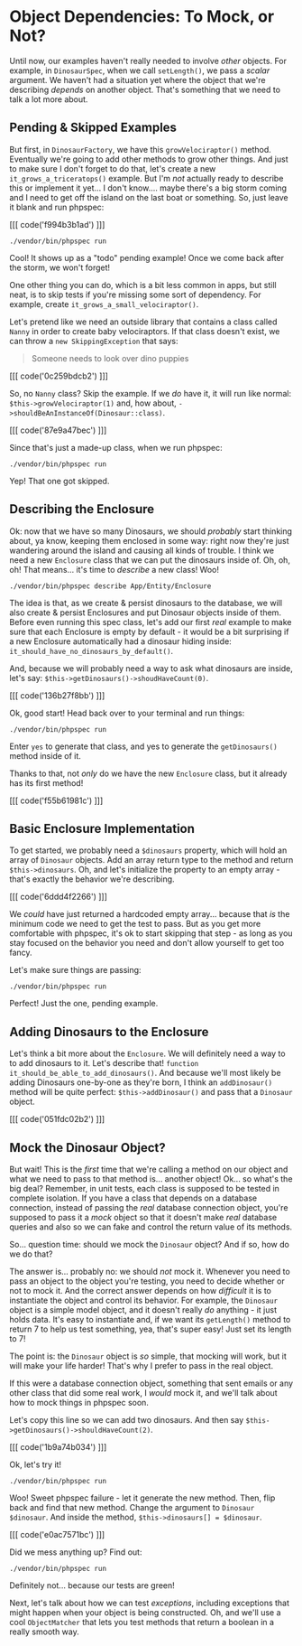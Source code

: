 # Object Dependencies: To Mock, or Not?

Until now, our examples haven't really needed to involve *other* objects. For example,
in `DinosaurSpec`, when we call `setLength()`, we pass a *scalar* argument. We haven't
had a situation yet where the object that we're describing *depends* on another
object. That's something that we need to talk a lot more about.

## Pending & Skipped Examples

But first, in `DinosaurFactory`, we have this `growVelociraptor()` method. Eventually
we're going to add other methods to grow other things. And just to make sure I
don't forget to do that, let's create a new `it_grows_a_triceratops()` example. But
I'm *not* actually ready to describe this or implement it yet... I don't know....
maybe there's a big storm coming and I need to get off the island on the last boat
or something. So, just leave it blank and run phpspec:

[[[ code('f994b3b1ad') ]]]

```terminal-silent
./vendor/bin/phpspec run
```

Cool! It shows up as a "todo" pending example! Once we come back after the storm,
we won't forget!

One other thing you can do, which is a bit less common in apps, but still neat,
is to skip tests if you're missing some sort of dependency. For example, create 
`it_grows_a_small_velociraptor()`.

Let's pretend like we need an outside library that contains a class called `Nanny`
in order to create baby velociraptors. If that class doesn't exist, we can throw
a `new SkippingException` that says:

> Someone needs to look over dino puppies

[[[ code('0c259bdcb2') ]]]

So, no `Nanny` class? Skip the example. If we *do* have it, it will run like
normal: `$this->growVelociraptor(1)` and, how about,
`->shouldBeAnInstanceOf(Dinosaur::class)`.

[[[ code('87e9a47bec') ]]]

Since that's just a made-up class, when we run phpspec:

```terminal-silent
./vendor/bin/phpspec run
```

Yep! That one got skipped.

## Describing the Enclosure

Ok: now that we have so many Dinosaurs, we should *probably* start thinking about,
ya know, keeping them enclosed in some way: right now they're just wandering around
the island and causing all kinds of trouble. I think we need a new `Enclosure` class
that we can put the dinosaurs inside of. Oh, oh, oh! That means... it's time to
*describe* a new class! Woo!

```terminal
./vendor/bin/phpspec describe App/Entity/Enclosure
```

The idea is that, as we create & persist dinosaurs to the database, we will also
create & persist Enclosures and put Dinosaur objects inside of them. Before even
running this spec class, let's add our first *real* example to make sure that each
Enclosure is empty by default - it would be a bit surprising if a new Enclosure
automatically had a dinosaur hiding inside: `it_should_have_no_dinosaurs_by_default()`.

And, because we will probably need a way to ask what dinosaurs are inside, let's
say: `$this->getDinosaurs()->shoudHaveCount(0)`.

[[[ code('136b27f8bb') ]]]

Ok, good start! Head back over to your terminal and run things:

```terminal
./vendor/bin/phpspec run
```

Enter `yes` to generate that class, and yes to generate the `getDinosaurs()`
method inside of it.

Thanks to that, not *only* do we have the new `Enclosure` class, but it already
has its first method!

[[[ code('f55b61981c') ]]]

## Basic Enclosure Implementation

To get started, we probably need a `$dinosaurs` property, which will hold an array
of `Dinosaur` objects. Add an array return type to the method and return
`$this->dinosaurs`. Oh, and let's initialize the property to an empty array - that's
exactly the behavior we're describing.

[[[ code('6ddd4f2266') ]]]

We *could* have just returned a hardcoded empty array... because that *is* the minimum
code we need to get the test to pass. But as you get more comfortable with phpspec,
it's ok to start skipping that step - as long as you stay focused on the behavior
you need and don't allow yourself to get too fancy.

Let's make sure things are passing:

```terminal-silent
./vendor/bin/phpspec run
```

Perfect! Just the one, pending example.

## Adding Dinosaurs to the Enclosure

Let's think a bit more about the `Enclosure`. We will definitely need a way to
to add dinosaurs to it. Let's describe that! 
`function it_should_be_able_to_add_dinosaurs()`. And because we'll most likely be
adding Dinosaurs one-by-one as they're born, I think an `addDinosaur()` method will
be quite perfect: `$this->addDinosaur()` and pass that a `Dinosaur` object.

[[[ code('051fdc02b2') ]]]

## Mock the Dinosaur Object?

But wait! This is the *first* time that we're calling a method on our object and
what we need to pass to that method is... another object! Ok... so what's the big
deal? Remember, in unit tests, each class is supposed to be tested in complete
isolation. If you have a class that depends on a database connection, instead of
passing the *real* database connection object, you're supposed to pass it a *mock*
object so that it doesn't make *real* database queries and also so we can fake and
control the return value of its methods.

So... question time: should we mock the `Dinosaur` object? And if so, how do we
do that?

The answer is... probably no: we should *not* mock it. Whenever you need to pass
an object to the object you're testing, you need to decide whether or not to mock
it. And the correct answer depends on how *difficult* it is to instantiate the object
and control its behavior. For example, the `Dinosaur` object is a simple model
object, and it doesn't really *do* anything - it just holds data. It's easy to
instantiate and, if we want its `getLength()` method to return 7 to help us test
something, yea, that's super easy! Just set its length to 7!

The point is: the `Dinosaur` object is *so* simple, that mocking will work, but it
will make your life harder! That's why I prefer to pass in the real object.

If this were a database connection object, something that sent emails or any other
class that did some real work, I *would* mock it, and we'll talk about how to
mock things in phpspec soon.

Let's copy this line so we can add two dinosaurs. And then say
`$this->getDinosaurs()->shouldHaveCount(2)`.

[[[ code('1b9a74b034') ]]]

Ok, let's try it!
 
```terminal-silent
./vendor/bin/phpspec run
```

Woo! Sweet phpspec failure - let it generate the new method. Then, flip back and
find that new method. Change the argument to `Dinosaur $dinosaur`. And inside
the method, `$this->dinosaurs[] = $dinosaur`.

[[[ code('e0ac7571bc') ]]]

Did we mess anything up? Find out:

```terminal-silent
./vendor/bin/phpspec run
```

Definitely not... because our tests are green!

Next, let's talk about how we can test *exceptions*, including exceptions that
might happen when your object is being constructed. Oh, and we'll use a cool
`ObjectMatcher` that lets you test methods that return a boolean in a really
smooth way.

